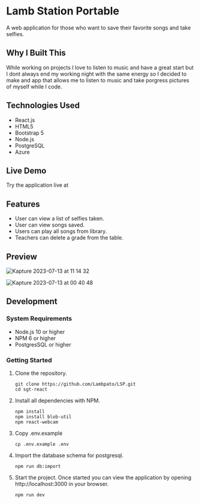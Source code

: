 # Lamb Station Portable

A web application for those who want to save their favorite songs and take selfies.

## Why I Built This

While working on projects I love to listen to music and have a great start but I dont always end my working night with the same energy so I decided to make and app that allows me to listen to music and take porgress pictures of myself while I code.

## Technologies Used

- React.js
- HTML5
- Bootstrap 5
- Node.js
- PostgreSQL
- Azure

## Live Demo

Try the application live at

## Features

- User can view a list of selfies taken.
- User can view songs saved.
- Users can play all songs from library.
- Teachers can delete a grade from the table.

## Preview

![Kapture 2023-07-13 at 11 14 32](https://github.com/Lambpato/LSP/assets/34325124/ac46bd49-084e-4c7e-84e2-854549e70f09)

![Kapture 2023-07-13 at 00 40 48](https://github.com/Lambpato/LSP/assets/34325124/d74d22d8-f9b9-4fdd-844a-fe424eeb1387)

## Development

### System Requirements

- Node.js 10 or higher
- NPM 6 or higher
- PostgresSQL or higher

### Getting Started

1. Clone the repository.

    ```shell
    git clone https://github.com/Lambpato/LSP.git
    cd sgt-react
    ```

2. Install all dependencies with NPM.

    ```shell
    npm install
    npm install blob-util
    npm react-webcam
    ```

3. Copy .env.example
    ```shell
    cp .env.example .env
    ```

4. Import the database schema for postgresql.

    ```shell
    npm run db:import
    ```

5. Start the project. Once started you can view the application by opening http://localhost:3000 in your browser.

    ```shell
    npm run dev
    ```
